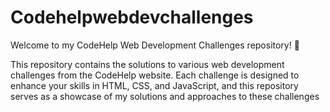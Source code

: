 # Codehelpwebdevchallenges
Welcome to my CodeHelp Web Development Challenges repository! 🚀

This repository contains the solutions to various web development challenges from the CodeHelp website. Each challenge is designed to enhance your skills in HTML, CSS, and JavaScript, and this repository serves as a showcase of my solutions and approaches to these challenges
